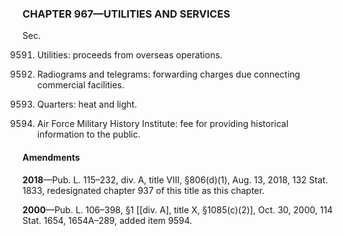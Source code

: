 ### **CHAPTER 967—UTILITIES AND SERVICES** ###

Sec.

9591. Utilities: proceeds from overseas operations.

9592. Radiograms and telegrams: forwarding charges due connecting commercial facilities.

9593. Quarters: heat and light.

9594. Air Force Military History Institute: fee for providing historical information to the public.

#### Amendments ####

**2018**—Pub. L. 115–232, div. A, title VIII, §806(d)(1), Aug. 13, 2018, 132 Stat. 1833, redesignated chapter 937 of this title as this chapter.

**2000**—Pub. L. 106–398, §1 [[div. A], title X, §1085(c)(2)], Oct. 30, 2000, 114 Stat. 1654, 1654A–289, added item 9594.